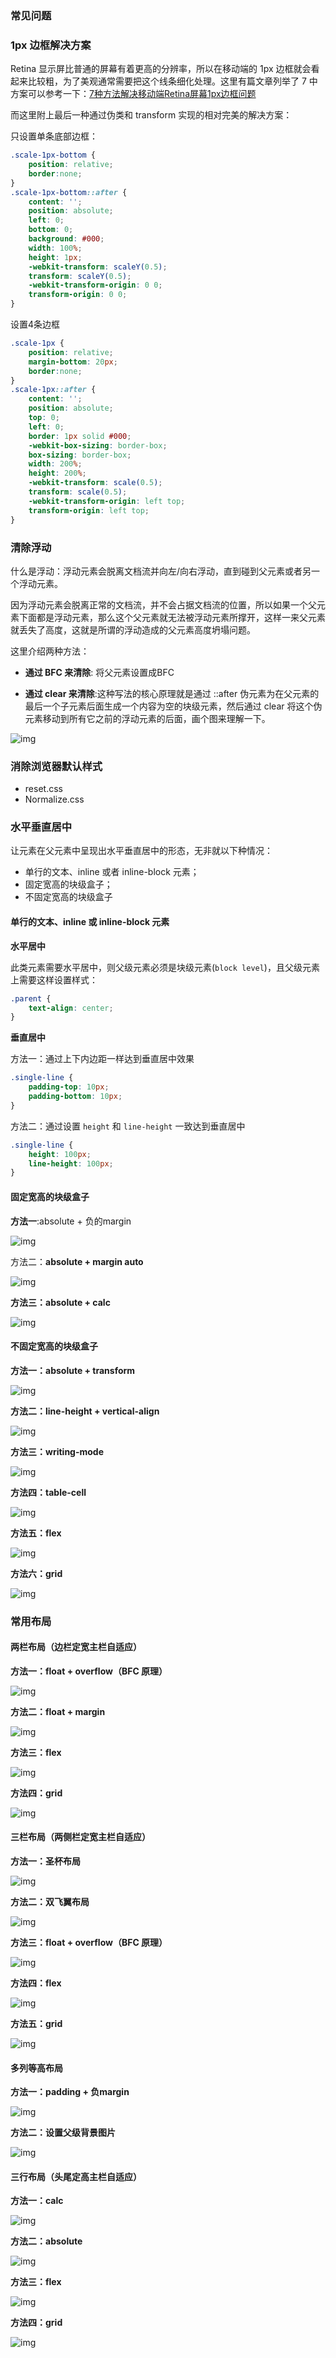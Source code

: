 ### 常见问题

### 1px 边框解决方案

Retina 显示屏比普通的屏幕有着更高的分辨率，所以在移动端的 1px 边框就会看起来比较粗，为了美观通常需要把这个线条细化处理。这里有篇文章列举了 7 中方案可以参考一下：[7种方法解决移动端Retina屏幕1px边框问题](https://link.juejin.cn/?target=https%3A%2F%2Fwww.jianshu.com%2Fp%2F7e63f5a32636)

而这里附上最后一种通过伪类和 transform 实现的相对完美的解决方案：

只设置单条底部边框：

```css
.scale-1px-bottom {
    position: relative;
    border:none;
}
.scale-1px-bottom::after {
    content: '';
    position: absolute;
    left: 0;
    bottom: 0;
    background: #000;
    width: 100%;
    height: 1px;
    -webkit-transform: scaleY(0.5);
    transform: scaleY(0.5);
    -webkit-transform-origin: 0 0;
    transform-origin: 0 0;
}
```

设置4条边框

```css
.scale-1px {
    position: relative;
    margin-bottom: 20px;
    border:none;
}
.scale-1px::after {
    content: '';
    position: absolute;
    top: 0;
    left: 0;
    border: 1px solid #000;
    -webkit-box-sizing: border-box;
    box-sizing: border-box;
    width: 200%;
    height: 200%;
    -webkit-transform: scale(0.5);
    transform: scale(0.5);
    -webkit-transform-origin: left top;
    transform-origin: left top;
}
```

### 清除浮动

什么是浮动：浮动元素会脱离文档流并向左/向右浮动，直到碰到父元素或者另一个浮动元素。

因为浮动元素会脱离正常的文档流，并不会占据文档流的位置，所以如果一个父元素下面都是浮动元素，那么这个父元素就无法被浮动元素所撑开，这样一来父元素就丢失了高度，这就是所谓的浮动造成的父元素高度坍塌问题。

这里介绍两种方法：

- **通过 BFC 来清除**: 将父元素设置成BFC

- **通过 clear 来清除**:这种写法的核心原理就是通过 ::after 伪元素为在父元素的最后一个子元素后面生成一个内容为空的块级元素，然后通过 clear 将这个伪元素移动到所有它之前的浮动元素的后面，画个图来理解一下。

![img](https://p3-juejin.byteimg.com/tos-cn-i-k3u1fbpfcp/05edf023dd564a2f8d11ab47c3d56361~tplv-k3u1fbpfcp-zoom-1.image)

### 消除浏览器默认样式

- reset.css
- Normalize.css

### 水平垂直居中

让元素在父元素中呈现出水平垂直居中的形态，无非就以下种情况：

- 单行的文本、inline 或者 inline-block 元素；
- 固定宽高的块级盒子；
- 不固定宽高的块级盒子

#### 单行的文本、inline 或 inline-block 元素

**水平居中**

此类元素需要水平居中，则父级元素必须是块级元素(`block level`)，且父级元素上需要这样设置样式：

```css
.parent {
    text-align: center;
}
```

**垂直居中**

方法一：通过上下内边距一样达到垂直居中效果

```css
.single-line {
    padding-top: 10px;
    padding-bottom: 10px;
}
```

方法二：通过设置 `height` 和 `line-height` 一致达到垂直居中

```css
.single-line {
    height: 100px;
    line-height: 100px;
}
```

#### 固定宽高的块级盒子

**方法一**:absolute + 负的margin

![img](https://p3-juejin.byteimg.com/tos-cn-i-k3u1fbpfcp/8cc55312dcda4924abdfc7a8bc20db26~tplv-k3u1fbpfcp-zoom-1.image)

方法二：**absolute + margin auto**

![img](https://p3-juejin.byteimg.com/tos-cn-i-k3u1fbpfcp/f593f38b4eb74fb4a8a1b95cc0476e87~tplv-k3u1fbpfcp-zoom-1.image)

**方法三：absolute + calc**

![img](https://p3-juejin.byteimg.com/tos-cn-i-k3u1fbpfcp/4d36b58ad7e04861b4667e4f5f69ae19~tplv-k3u1fbpfcp-zoom-1.image)

#### 不固定宽高的块级盒子

**方法一：absolute + transform**

![img](https://p3-juejin.byteimg.com/tos-cn-i-k3u1fbpfcp/e69e2c2e35f74ae6a0c38949d627798e~tplv-k3u1fbpfcp-zoom-1.image)

**方法二：line-height + vertical-align**

![img](https://p3-juejin.byteimg.com/tos-cn-i-k3u1fbpfcp/2cca3c98ae284d1aa6db063739df6e2a~tplv-k3u1fbpfcp-zoom-1.image)

**方法三：writing-mode**

![img](https://p3-juejin.byteimg.com/tos-cn-i-k3u1fbpfcp/a345ddcd7bad462eb390b4688cb29c31~tplv-k3u1fbpfcp-zoom-1.image)

**方法四：table-cell**

![img](https://p3-juejin.byteimg.com/tos-cn-i-k3u1fbpfcp/317b0670c9fe4c90bb8b77f3f90d8c79~tplv-k3u1fbpfcp-zoom-1.image)

**方法五：flex**

![img](https://p3-juejin.byteimg.com/tos-cn-i-k3u1fbpfcp/070f1c7a61ec4cbd8aa2d9b000f8dcd4~tplv-k3u1fbpfcp-zoom-1.image)

**方法六：grid**

![img](https://p3-juejin.byteimg.com/tos-cn-i-k3u1fbpfcp/1b509172aabc4a3580c3eb57953755f5~tplv-k3u1fbpfcp-zoom-1.image)

### 常用布局

#### 两栏布局（边栏定宽主栏自适应）

**方法一：float + overflow（BFC 原理）**

![img](https://p3-juejin.byteimg.com/tos-cn-i-k3u1fbpfcp/4f90447388404ebd9a9c238317e81e23~tplv-k3u1fbpfcp-zoom-1.image)

**方法二：float + margin**

![img](https://p3-juejin.byteimg.com/tos-cn-i-k3u1fbpfcp/544ac1c6ec884ff18582faa348b69c70~tplv-k3u1fbpfcp-zoom-1.image)

**方法三：flex**

![img](https://p3-juejin.byteimg.com/tos-cn-i-k3u1fbpfcp/c8866bac770443b39c806150cdcc8a7c~tplv-k3u1fbpfcp-zoom-1.image)

**方法四：grid**

![img](https://p3-juejin.byteimg.com/tos-cn-i-k3u1fbpfcp/688c3b7599614081b1df80a50ec2965f~tplv-k3u1fbpfcp-zoom-1.image)

#### 三栏布局（两侧栏定宽主栏自适应）

**方法一：圣杯布局**

![img](https://p3-juejin.byteimg.com/tos-cn-i-k3u1fbpfcp/2c3df7e23b8d4fbd96eeeccb4fc99215~tplv-k3u1fbpfcp-zoom-1.image)

**方法二：双飞翼布局**

![img](https://p3-juejin.byteimg.com/tos-cn-i-k3u1fbpfcp/488a7974931f46d687075c30468286f1~tplv-k3u1fbpfcp-zoom-1.image)

**方法三：float + overflow（BFC 原理）**

![img](https://p3-juejin.byteimg.com/tos-cn-i-k3u1fbpfcp/62fb7453443344149fcf27d551e63075~tplv-k3u1fbpfcp-zoom-1.image)

**方法四：flex**

![img](https://p3-juejin.byteimg.com/tos-cn-i-k3u1fbpfcp/4c00727559ed4833892b01d12193c621~tplv-k3u1fbpfcp-zoom-1.image)

**方法五：grid**

![img](https://p3-juejin.byteimg.com/tos-cn-i-k3u1fbpfcp/7e8d2ef98c4c4d718a10f91984c57e71~tplv-k3u1fbpfcp-zoom-1.image)

#### 多列等高布局

**方法一：padding + 负margin**

![img](https://p3-juejin.byteimg.com/tos-cn-i-k3u1fbpfcp/012fee13397f46c7ab1b4826b9d58c08~tplv-k3u1fbpfcp-zoom-1.image)

**方法二：设置父级背景图片**

![img](https://p3-juejin.byteimg.com/tos-cn-i-k3u1fbpfcp/c61b2824b0b34c9090bc3f83b44e6644~tplv-k3u1fbpfcp-zoom-1.image)

#### 三行布局（头尾定高主栏自适应）

**方法一：calc**

![img](https://p3-juejin.byteimg.com/tos-cn-i-k3u1fbpfcp/8930dba26767406c9154b03160a5f931~tplv-k3u1fbpfcp-zoom-1.image)

**方法二：absolute**

![img](https://p3-juejin.byteimg.com/tos-cn-i-k3u1fbpfcp/3925987fb43245498483a9083fe6b4b4~tplv-k3u1fbpfcp-zoom-1.image)

**方法三：flex**

![img](https://p3-juejin.byteimg.com/tos-cn-i-k3u1fbpfcp/689b14dbb11e4c72a983ef0cd127fb9a~tplv-k3u1fbpfcp-zoom-1.image)

**方法四：grid**

![img](https://p3-juejin.byteimg.com/tos-cn-i-k3u1fbpfcp/4a60294b8dc943378f9a851fc0c63afa~tplv-k3u1fbpfcp-zoom-1.image)